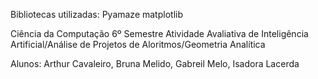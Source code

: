 Bibliotecas utilizadas:
Pyamaze
matplotlib

Ciência da Computação 6º Semestre
Atividade Avaliativa de Inteligência Artificial/Análise de Projetos de Aloritmos/Geometria Analítica

Alunos: Arthur Cavaleiro, Bruna Melido, Gabreil Melo, Isadora Lacerda
